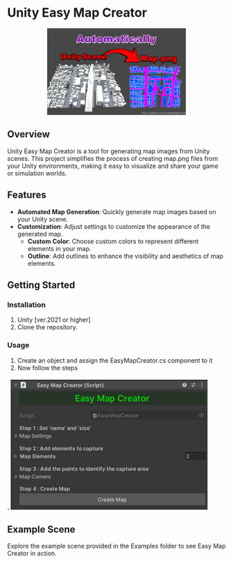 # Unity Easy Map Creator
<p align="center">
  <img src="img.png" alt="Unity Easy Map Creator Logo" height="200">
</p>

## Overview

Unity Easy Map Creator is a tool for generating map images from Unity scenes. This project simplifies the process of creating map.png files from your Unity environments, making it easy to visualize and share your game or simulation worlds.

## Features

- **Automated Map Generation**: Quickly generate map images based on your Unity scene.
- **Customization**: Adjust settings to customize the appearance of the generated map.
  - **Custom Color**: Choose custom colors to represent different elements in your map.
  - **Outline**: Add outlines to enhance the visibility and aesthetics of map elements.
  
## Getting Started

### Installation

1. Unity [ver.2021 or higher] 
2. Clone the repository.

### Usage

1. Create an object and assign the EasyMapCreator.cs component to it
2. Now follow the steps
#### . ![Unity Easy Map Creator Steps](steps.png)

## Example Scene

Explore the example scene provided in the Examples folder to see Easy Map Creator in action.
